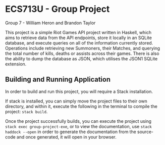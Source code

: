 # ECS713U - Group Project
Group 7 - William Heron and Brandon Taylor

This project is a simple Riot Games API project written in Haskell, which aims to retrieve data from the API endpoints, store it locally in an SQLite database, and execute queries on all of the information currently stored. Operations include retrieving new Summoners, their Matches, and querying the total number of kills, deaths or assists across their games. There is also the ability to dump the database as JSON, which utilises the JSON1 SQLite extension.

## Building and Running Application
In order to build and run this project, you will require a Stack installation.

If stack is installed, you can simply move the project files to their own directory, and within it, 
execute the following in the terminal to compile the project: `stack build`.

Once the project successfully builds, you can execute the project using `stack exec group-project-exe`, or to view
the documentation, use `stack haddock --open` in order to generate the documentation from the source-code and once
generated, it will open in your browser.

